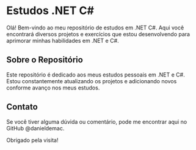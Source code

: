 # Estudos .NET C#

Olá! Bem-vindo ao meu repositório de estudos em .NET C#. Aqui você encontrará diversos projetos e exercícios que estou desenvolvendo para aprimorar minhas habilidades em .NET e C#.

## Sobre o Repositório

Este repositório é dedicado aos meus estudos pessoais em .NET e C#. Estou constantemente atualizando os projetos e adicionando novos conforme avanço nos meus estudos.

## Contato

Se você tiver alguma dúvida ou comentário, pode me encontrar aqui no GitHub @danieldemac.

Obrigado pela visita!

